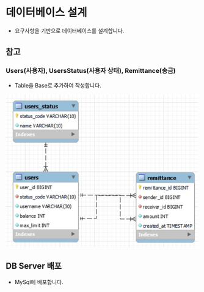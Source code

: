 # 데이터베이스 설계

* 요구사항을 기반으로 데이터베이스를 설계합니다.

## 참고

### Users(사용자), UsersStatus(사용자 상태), Remittance(송금)

* Table을 Base로 추가하여 작성합니다.

![img.png](img.png)

## DB Server 배포

* MySql에 배포합니다.
